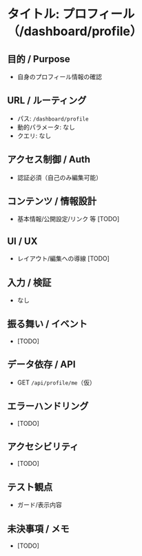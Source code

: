 # タイトル: プロフィール（/dashboard/profile）

## 目的 / Purpose
- 自身のプロフィール情報の確認

## URL / ルーティング
- パス: `/dashboard/profile`
- 動的パラメータ: なし
- クエリ: なし

## アクセス制御 / Auth
- 認証必須（自己のみ編集可能）

## コンテンツ / 情報設計
- 基本情報/公開設定/リンク 等 [TODO]

## UI / UX
- レイアウト/編集への導線 [TODO]

## 入力 / 検証
- なし

## 振る舞い / イベント
- [TODO]

## データ依存 / API
- GET `/api/profile/me`（仮）

## エラーハンドリング
- [TODO]

## アクセシビリティ
- [TODO]

## テスト観点
- ガード/表示内容

## 未決事項 / メモ
- [TODO]


